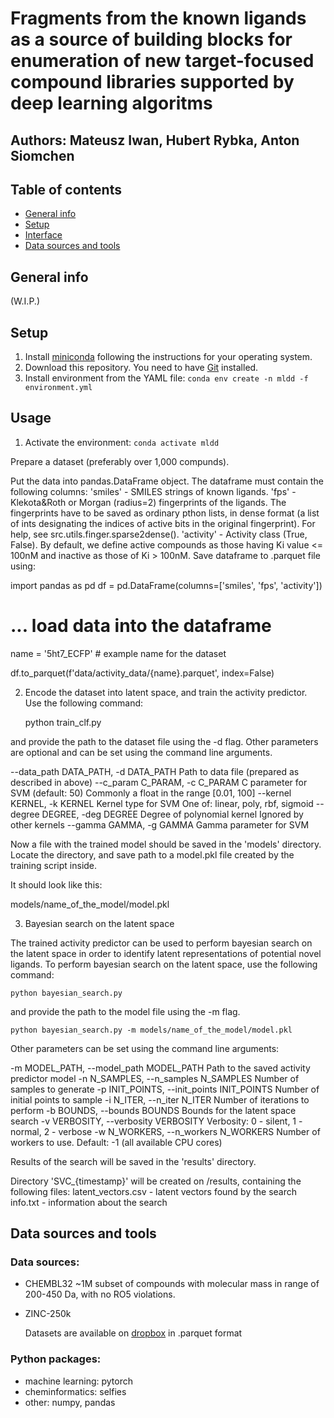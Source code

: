 # Fragments from the known ligands as a source of building blocks for enumeration of new target-focused compound libraries supported by deep learning algoritms

## Authors: Mateusz Iwan, Hubert Rybka, Anton Siomchen

## Table of contents

* [General info](#general-info)
* [Setup](#setup)
* [Interface](#interface)
* [Data sources and tools](#data-sources-and-tools)

## General info

(W.I.P.)

## Setup

1. Install [miniconda](https://docs.conda.io/en/latest/miniconda.html) following the instructions for your operating
   system.
2. Download this repository. You need to have [Git](https://git-scm.com/) installed.
3. Install environment from the YAML file: `conda env create -n mldd -f environment.yml`

## Usage

1. Activate the environment: `conda activate mldd `

Prepare a dataset (preferably over 1,000 compunds).

Put the data into pandas.DataFrame object. The dataframe must contain the following columns:
'smiles' - SMILES strings of known ligands.
'fps' - Klekota&Roth or Morgan (radius=2) fingerprints of the ligands.
The fingerprints have to be saved as ordinary pthon lists, in dense format (a list of ints
designating the indices of active bits in the original fingerprint).
For help, see src.utils.finger.sparse2dense().
'activity' - Activity class (True, False). By default, we define active compounds as those having
Ki value <= 100nM and inactive as those of Ki > 100nM.
Save dataframe to .parquet file using:

import pandas as pd
df = pd.DataFrame(columns=['smiles', 'fps', 'activity'])

# ... load data into the dataframe

name = '5ht7_ECFP' # example name for the dataset

df.to_parquet(f'data/activity_data/{name}.parquet', index=False)

2. Encode the dataset into latent space, and train the activity predictor.
   Use the following command:

   python train_clf.py

and provide the path to the dataset file using the -d flag.
Other parameters are optional and can be set using the command line arguments.

--data_path DATA_PATH, -d DATA_PATH
Path to data file (prepared as described in above)
--c_param C_PARAM, -c C_PARAM
C parameter for SVM (default: 50)
Commonly a float in the range [0.01, 100]
--kernel KERNEL, -k KERNEL
Kernel type for SVM
One of: linear, poly, rbf, sigmoid
--degree DEGREE, -deg DEGREE
Degree of polynomial kernel
Ignored by other kernels
--gamma GAMMA, -g GAMMA
Gamma parameter for SVM

Now a file with the trained model should be saved in the 'models' directory. Locate the directory,
and save path to a model.pkl file created by the training script inside.

It should look like this:

models/name_of_the_model/model.pkl

3. Bayesian search on the latent space

The trained activity predictor can be used to perform bayesian search on the latent space
in order to identify latent representations of potential novel ligands.
To perform bayesian search on the latent space, use the following command:

    python bayesian_search.py

and provide the path to the model file using the -m flag.

    python bayesian_search.py -m models/name_of_the_model/model.pkl

Other parameters can be set using the command line arguments:

-m MODEL_PATH, --model_path MODEL_PATH
Path to the saved activity predictor model
-n N_SAMPLES, --n_samples N_SAMPLES
Number of samples to generate
-p INIT_POINTS, --init_points INIT_POINTS
Number of initial points to sample
-i N_ITER, --n_iter N_ITER
Number of iterations to perform
-b BOUNDS, --bounds BOUNDS
Bounds for the latent space search
-v VERBOSITY, --verbosity VERBOSITY
Verbosity: 0 - silent, 1 - normal, 2 - verbose
-w N_WORKERS, --n_workers N_WORKERS
Number of workers to use. Default: -1 (all available CPU cores)

Results of the search will be saved in the 'results' directory.

Directory 'SVC_{timestamp}' will be created on /results, containing the following files:
latent_vectors.csv - latent vectors found by the search
info.txt - information about the search

## Data sources and tools

### Data sources:

* CHEMBL32
  ~1M subset of compounds with molecular mass in range of 200-450 Da, with no RO5 violations.
* ZINC-250k

  Datasets are available on [dropbox](https://www.dropbox.com/sh/7sop2qzz4n38o06/AAA1QXeD3cXO__02RnmsVV-Aa?dl=0) in
  .parquet format

### Python packages:

* machine learning: pytorch
* cheminformatics: selfies
* other: numpy, pandas

